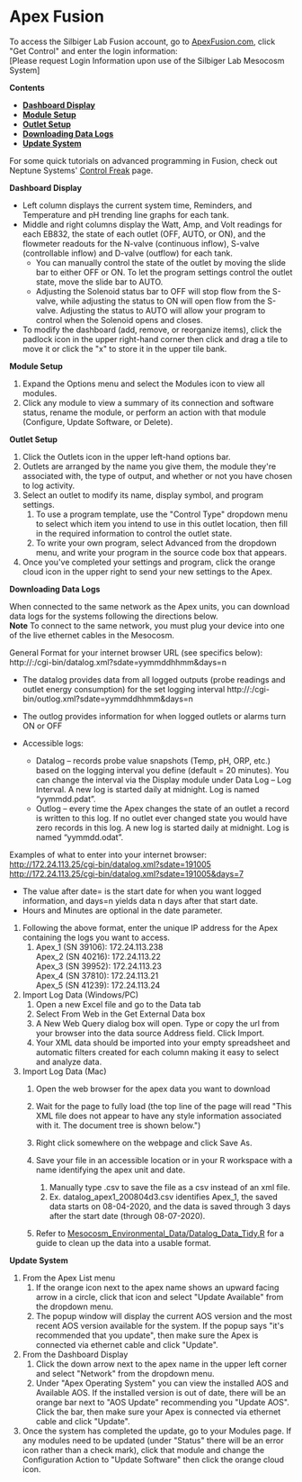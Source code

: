 # Apex Fusion

To access the Silbiger Lab Fusion account, go to [ApexFusion.com](https://apexfusion.com), click "Get Control" and enter the login information:  
[Please request Login Information upon use of the Silbiger Lab Mesocosm System]

**Contents**  
- [**Dashboard Display**](#Dashboard)  
- [**Module Setup**](#Module_Setup)  
- [**Outlet Setup**](#Outlet_Setup)  
- [**Downloading Data Logs**](#Data_Logs)  
- [**Update System**](#Update)  

For some quick tutorials on advanced programming in Fusion, check out Neptune Systems' [Control Freak](https://www.neptunesystems.com/getstarted/apexng/apex-control-freak-advanced/) page.

<a name="Dashboard"></a> **Dashboard Display**

* Left column displays the current system time, Reminders, and Temperature and pH trending line graphs for each tank.
* Middle and right columns display the Watt, Amp, and Volt readings for each EB832, the state of each outlet (OFF, AUTO, or ON), and the flowmeter readouts for the N-valve (continuous inflow), S-valve (controllable inflow) and D-valve (outflow) for each tank.
  * You can manually control the state of the outlet by moving the slide bar to either OFF or ON.  To let the program settings control the outlet state, move the slide bar to AUTO.
  * Adjusting the Solenoid status bar to OFF will stop flow from the S-valve, while adjusting the status to ON will open flow from the S-valve. Adjusting the status to AUTO will allow your program to control when the Solenoid opens and closes.
* To modify the dashboard (add, remove, or reorganize items), click the padlock icon in the upper right-hand corner then click and drag a tile to move it or click the "x" to store it in the upper tile bank.


<a name="Module_Setup"></a> **Module Setup**

1. Expand the Options menu and select the Modules icon to view all modules.
1. Click any module to view a summary of its connection and software status, rename the module, or perform an action with that module (Configure, Update Software, or Delete).


<a name="Outlet_Setup"></a> **Outlet Setup**

1. Click the Outlets icon in the upper left-hand options bar.
1. Outlets are arranged by the name you give them, the module they're associated with, the type of output, and whether or not you have chosen to log activity.
1. Select an outlet to modify its name, display symbol, and program settings.
    1. To use a program template, use the "Control Type" dropdown menu to select which item you intend to use in this outlet location, then fill in the required information to control the outlet state.
    1. To write your own program, select Advanced from the dropdown menu, and write your program in the source code box that appears.
1. Once you've completed your settings and program, click the orange cloud icon in the upper right to send your new settings to the Apex.


<a name="Data_Logs"></a> **Downloading Data Logs**

When connected to the same network as the Apex units, you can download data logs for the systems following the directions below.  
**Note** To connect to the same network, you must plug your device into one of the live ethernet cables in the Mesocosm.  

General Format for your internet browser URL (see specifics below):  
http://:/cgi-bin/datalog.xml?sdate=yymmddhhmm&days=n  
* The datalog provides data from all logged outputs (probe readings and outlet energy consumption) for the set logging interval
http://:/cgi-bin/outlog.xml?sdate=yymmddhhmm&days=n  
* The outlog provides information for when logged outlets or alarms turn ON or OFF

* Accessible logs:
  * Datalog – records probe value snapshots (Temp, pH, ORP, etc.) based on the logging interval you define (default = 20 minutes). You can change the interval via the Display module under Data Log – Log Interval. A new log is started daily at midnight. Log is named “yymmdd.pdat”.
  * Outlog – every time the Apex changes the state of an outlet a record is written to this log. If no outlet ever changed state you would have zero records in this log. A new log is started daily at midnight. Log is named “yymmdd.odat”.
  
Examples of what to enter into your internet browser:  
http://172.24.113.25/cgi-bin/datalog.xml?sdate=191005  
http://172.24.113.25/cgi-bin/datalog.xml?sdate=191005&days=7  

* The value after date= is the start date for when you want logged information, and days=n yields data n days after that start date.
* Hours and Minutes are optional in the date parameter.

1. Following the above format, enter the unique IP address for the Apex containing the logs you want to access.
    1. Apex_1 (SN 39106): 172.24.113.238  
       Apex_2 (SN 40216): 172.24.113.22  
       Apex_3 (SN 39952): 172.24.113.23  
       Apex_4 (SN 37810): 172.24.113.21  
       Apex_5 (SN 41239): 172.24.113.24  
1. Import Log Data (Windows/PC)
    1. Open a new Excel file and go to the Data tab
    1. Select From Web in the Get External Data box
    1. A New Web Query dialog box will open.  Type or copy the url from your browser into the data source Address field.  Click Import.
    1. Your XML data should be imported into your empty spreadsheet and automatic filters created for each column making it easy to select and analyze data.
1. Import Log Data (Mac)
    1. Open the web browser for the apex data you want to download
    1. Wait for the page to fully load (the top line of the page will read "This XML file does not appear to have any style information associated with it.  The document tree is shown below.")
    1. Right click somewhere on the webpage and click Save As.
    1. Save your file in an accessible location or in your R workspace with a name identifying the apex unit and date. 
        1. Manually type .csv to save the file as a csv instead of an xml file.
        1. Ex. datalog_apex1_200804d3.csv identifies Apex_1, the saved data starts on 08-04-2020, and the data is saved through 3 days after the start date (through 08-07-2020).  

    1. Refer to [Mesocosm_Environmental_Data/Datalog_Data_Tidy.R](https://github.com/SilbigerLab/Mesocosm_Environmental_Data/blob/master/Scripts/Datalog_Data_Tidy.R) for a guide to clean up the data into a usable format.

<a name="Update"></a> **Update System**

1. From the Apex List menu
    1. If the orange icon next to the apex name shows an upward facing arrow in a circle, click that icon and select "Update Available" from the dropdown menu.
    1. The popup window will display the current AOS version and the most recent AOS version available for the system.  If the popup says "it's recommended that you update", then make sure the Apex is connected via ethernet cable and click "Update".
1. From the Dashboard Display
    1. Click the down arrow next to the apex name in the upper left corner and select "Network" from the dropdown menu.
    1.  Under "Apex Operating System" you can view the installed AOS and Available AOS.  If the installed version is out of date, there will be an orange bar next to "AOS Update" recommending you "Update AOS".  Click the bar, then make sure your Apex is connected via ethernet cable and click "Update".
1. Once the system has completed the update, go to your Modules page.  If any modules need to be updated (under "Status" there will be an error icon rather than a check mark), click that module and change the Configuration Action to "Update Software" then click the orange cloud icon.
